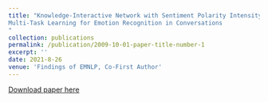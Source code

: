 ```yaml
---
title: "Knowledge-Interactive Network with Sentiment Polarity Intensity-Aware
Multi-Task Learning for Emotion Recognition in Conversations
"
collection: publications
permalink: /publication/2009-10-01-paper-title-number-1
excerpt: ''
date: 2021-8-26
venue: 'Findings of EMNLP, Co-First Author'
---
```


[Download paper here]()
